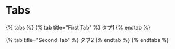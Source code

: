 # Tabs

{% tabs %}
{% tab title="First Tab" %}
タブ1
{% endtab %}

{% tab title="Second Tab" %}
タブ2
{% endtab %}
{% endtabs %}



